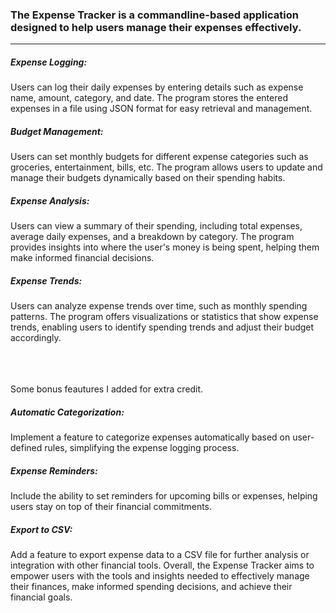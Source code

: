 <h3>The Expense Tracker is a commandline-based application designed to help users manage their expenses effectively.</h3>

<hr>

<h5>Expense Logging:</h5>
Users can log their daily expenses by entering details such as expense name, amount, category, and date.
The program stores the entered expenses in a file using JSON format for easy retrieval and management.<br>
<h5>Budget Management:</h5>
Users can set monthly budgets for different expense categories such as groceries, entertainment, bills, etc.
The program allows users to update and manage their budgets dynamically based on their spending habits.
<h5>Expense Analysis:</h5>
Users can view a summary of their spending, including total expenses, average daily expenses, and a breakdown by category.
The program provides insights into where the user's money is being spent, helping them make informed financial decisions.<br>
<h5>Expense Trends:</h5>
Users can analyze expense trends over time, such as monthly spending patterns.
The program offers visualizations or statistics that show expense trends, enabling users to identify spending trends and adjust their budget accordingly.
<br>
<br>
<br>
<br>



Some bonus feautures I added for extra credit.

<h5>Automatic Categorization:</h5>
Implement a feature to categorize expenses automatically based on user-defined rules, simplifying the expense logging process.<br>
<h5>Expense Reminders:</h5>
Include the ability to set reminders for upcoming bills or expenses, helping users stay on top of their financial commitments.
<h5>Export to CSV:</h5>
Add a feature to export expense data to a CSV file for further analysis or integration with other financial tools.
Overall, the Expense Tracker aims to empower users with the tools and insights needed to effectively manage their finances, make informed spending decisions, and achieve their financial goals.
